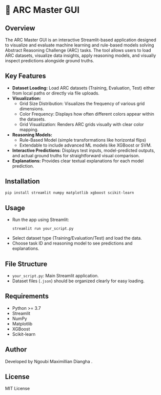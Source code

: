 # 🧠 ARC Master GUI

## Overview
The ARC Master GUI is an interactive Streamlit-based application designed to visualize and evaluate machine learning and rule-based models solving Abstract Reasoning Challenge (ARC) tasks. The tool allows users to load ARC datasets, visualize data insights, apply reasoning models, and visually inspect predictions alongside ground truths.

## Key Features
- **Dataset Loading:** Load ARC datasets (Training, Evaluation, Test) either from local paths or directly via file uploads.
- **Visualization:**
  - Grid Size Distribution: Visualizes the frequency of various grid dimensions.
  - Color Frequency: Displays how often different colors appear within the datasets.
  - Grid Visualization: Renders ARC grids visually with clear color mapping.
- **Reasoning Models:**
  - Rule-Based Model (simple transformations like horizontal flips)
  - Extendable to include advanced ML models like XGBoost or SVM.
- **Interactive Predictions:** Displays test inputs, model-predicted outputs, and actual ground truths for straightforward visual comparison.
- **Explanations:** Provides clear textual explanations for each model prediction.

## Installation
```bash
pip install streamlit numpy matplotlib xgboost scikit-learn
```

## Usage
- Run the app using Streamlit:
  ```bash
  streamlit run your_script.py
  ```
- Select dataset type (Training/Evaluation/Test) and load the data.
- Choose task ID and reasoning model to see predictions and explanations.

## File Structure
- `your_script.py`: Main Streamlit application.
- Dataset files (`.json`) should be organized clearly for easy loading.

## Requirements
- Python >= 3.7
- Streamlit
- NumPy
- Matplotlib
- XGBoost
- Scikit-learn

## Author
Developed by Ngoubi Maximillian Diangha .

## License
MIT License

